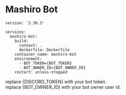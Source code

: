 # Mashiro Bot

```
version: '2.30.3'

services:
  mashiro-bot:
    build:
      context: .
      dockerfile: Dockerfile
    container_name: mashiro-bot
    environment:
      - BOT_TOKEN={BOT_TOKEN}
      - BOT_OWNER_ID={BOT_OWNER_ID}
    restart: unless-stopped

```

replace {DISCORD_TOKEN} with your bot token. <br>
replace {BOT_OWNER_ID} with your bot owner user id.
